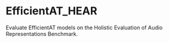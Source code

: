 # EfficientAT_HEAR
Evaluate EfficientAT models on the Holistic Evaluation of Audio Representations Benchmark.
